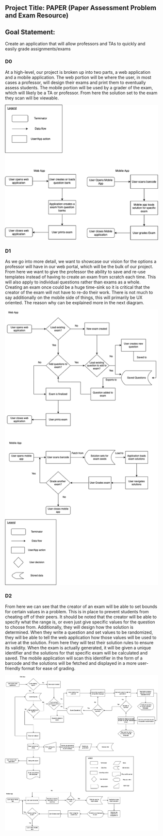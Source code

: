## Project Title: PAPER (Paper Assessment Problem and Exam Resource)
## Goal Statement: 
Create an application that will allow professors and TAs to quickly and easily grade assignments/exams

### D0
At a high-level, our project is broken up into two parts, a web application and a mobile application. The web portion will be where the user, in most cases a professor, will design their exams and print them to eventually assess students. The mobile portion will be used by a grader of the exam, which will likely be a TA or professor. From here the solution set to the exam they scan will be viewable.  

![D0](/Design_Diagrams/D0.png)

### D1
As we go into more detail, we want to showcase our vision for the options a professor will have in our web portal, which will be the bulk of our project. From here we want to give the professor the ability to save and re-use templates instead of having to create an exam from scratch each time. This will also apply to individual questions rather than exams as a whole. Creating an exam once could be a huge time-sink so it is critical that the creator of the exam will not have to re-do their work. There is not much to say additionally on the mobile side of things, this will primarily be UX oriented. The reason why can be explained more in the next diagram.  

![D1](/Design_Diagrams/D1.png)

### D2
From here we can see that the creator of an exam will be able to set bounds for certain values in a problem. This is in place to prevent students from cheating off of their peers. It should be noted that the creator will be able to specify what the range is, or even just give specific values for the question to choose from. Additionally, they will design how the solution is determined. When they write a question and set values to be randomized, they will be able to tell the web application how those values will be used to arrive at the solution. From here they will test their solution rules to ensure its validity. When the exam is actually generated, it will be given a unique identifier and the solutions for that specific exam will be calculated and saved. The mobile application will scan this identifier in the form of a barcode and the solutions will be fetched and displayed in a more user-friendly format for ease of grading.  

![D2](/Design_Diagrams/D2.png)
